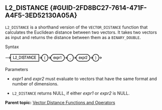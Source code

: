 ## L2_DISTANCE {#GUID-2FD8BC27-7614-471F-A4F5-3ED52130A05A}

`L2_DISTANCE` is a shorthand version of the `VECTOR_DISTANCE` function that calculates the Euclidean distance between two vectors. It takes two vectors as input and returns the distance between them as a `BINARY_DOUBLE`. 

Syntax

  


![Description of l2_distance.eps follows](img/l2_distance.gif)  


  


Parameters

  * *expr1* and *expr2* must evaluate to vectors that have the same format and number of dimensions. 

  * `L2_DISTANCE` returns NULL, if either *expr1* or *expr2* is NULL. 




**Parent topic:** [Vector Distance Functions and Operators](vector-distance-functions-and-operators.md)
